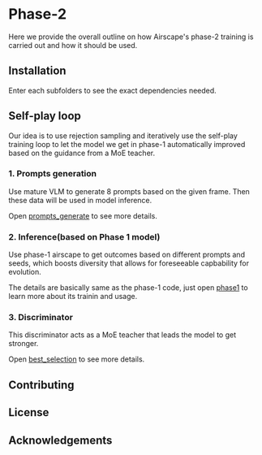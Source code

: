 # Phase-2

Here we provide the overall outline on how Airscape's phase-2 training is carried out and how it should be used.

## Installation

Enter each subfolders to see the exact dependencies needed.


## Self-play loop

Our idea is to use rejection sampling and iteratively use the self-play training loop to let the model we get in phase-1 automatically improved based on the guidance from a MoE teacher.

### 1. Prompts generation

Use mature VLM to generate 8 prompts based on the given frame. Then these data will be used in model inference.

Open [prompts_generate](https://github.com/EmbodiedCity/AirScape.code/edit/main/phase2/prompts_generate) to see more details.

### 2. Inference(based on Phase 1 model)

Use phase-1 airscape to get outcomes based on different prompts and seeds, which boosts diversity that allows for foreseeable capbability for evolution.

The details are basically same as the phase-1 code, just open [phase1](https://github.com/EmbodiedCity/AirScape.code/edit/main/phase1) to learn more about its trainin and usage.


### 3. Discriminator

This discriminator acts as a MoE teacher that leads the model to get stronger.

Open [best_selection](https://github.com/EmbodiedCity/AirScape.code/edit/main/phase2/best_selection) to see more details.


## Contributing



## License




## Acknowledgements






